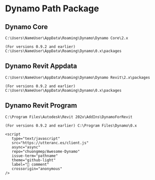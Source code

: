 # Dynamo Path Package

## Dynamo Core

```{admonition} New Path
C:\Users\NameUser\AppData\Roaming\Dynamo\Dynamo Core\2.x
```

```{admonition} Old Path
(For versions 0.9.2 and earlier) C:\Users\NameUser\AppData\Roaming\Dynamo\0.x\packages
```

## Dynamo Revit Appdata

```{admonition} New Path
C:\Users\NameUser\AppData\Roaming\Dynamo\Dynamo Revit\2.x\packages
```


```{admonition} Old Path
(For versions 0.9.2 and earlier) C:\Users\NameUser\AppData\Roaming\Dynamo\0.x\packages
```


## Dynamo Revit Program

```{admonition} New Path
C:\Program Files\Autodesk\Revit 202x\AddIns\DynamoForRevit
```

```{admonition} Old Path
(For versions 0.9.2 and earlier) C:\Program Files\Dynamo\0.x
```
```{raw} html
<script
   type="text/javascript"
   src="https://utteranc.es/client.js"
   async="async"
   repo="chuongmep/Awesome-Dynamo"
   issue-term="pathname"
   theme="github-light"
   label="💬 comment"
   crossorigin="anonymous"
/>
```